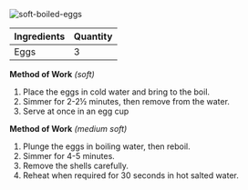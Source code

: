 ![soft-boiled-eggs](resource:assets/images/eggs/soft-boiled-egg.png)


|Ingredients|Quantity|
|-----------|--------|
|Eggs|3|



**Method of Work** *(soft)*
1. Place the eggs in cold water and bring to the boil.
2. Simmer for 2-2½ minutes, then remove from the water.
3. Serve at once in an egg cup


**Method of Work** *(medium soft)*
1. Plunge the eggs in boiling water, then reboil.
2. Simmer for 4-5 minutes.
3. Remove the shells carefully.
4. Reheat when required for 30 seconds in hot salted water.
